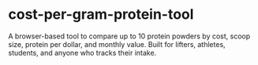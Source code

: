 # cost-per-gram-protein-tool
A browser-based tool to compare up to 10 protein powders by cost, scoop size, protein per dollar, and monthly value. Built for lifters, athletes, students, and anyone who tracks their intake.
